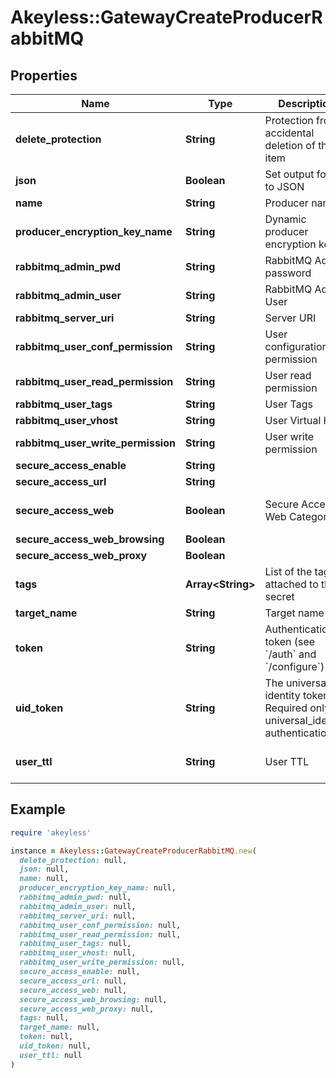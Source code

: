 # Akeyless::GatewayCreateProducerRabbitMQ

## Properties

| Name | Type | Description | Notes |
| ---- | ---- | ----------- | ----- |
| **delete_protection** | **String** | Protection from accidental deletion of this item | [optional] |
| **json** | **Boolean** | Set output format to JSON | [optional] |
| **name** | **String** | Producer name |  |
| **producer_encryption_key_name** | **String** | Dynamic producer encryption key | [optional] |
| **rabbitmq_admin_pwd** | **String** | RabbitMQ Admin password | [optional] |
| **rabbitmq_admin_user** | **String** | RabbitMQ Admin User | [optional] |
| **rabbitmq_server_uri** | **String** | Server URI | [optional] |
| **rabbitmq_user_conf_permission** | **String** | User configuration permission | [optional] |
| **rabbitmq_user_read_permission** | **String** | User read permission | [optional] |
| **rabbitmq_user_tags** | **String** | User Tags | [optional] |
| **rabbitmq_user_vhost** | **String** | User Virtual Host | [optional] |
| **rabbitmq_user_write_permission** | **String** | User write permission | [optional] |
| **secure_access_enable** | **String** |  | [optional] |
| **secure_access_url** | **String** |  | [optional] |
| **secure_access_web** | **Boolean** | Secure Access Web Category | [optional][default to true] |
| **secure_access_web_browsing** | **Boolean** |  | [optional] |
| **secure_access_web_proxy** | **Boolean** |  | [optional] |
| **tags** | **Array&lt;String&gt;** | List of the tags attached to this secret | [optional] |
| **target_name** | **String** | Target name | [optional] |
| **token** | **String** | Authentication token (see &#x60;/auth&#x60; and &#x60;/configure&#x60;) | [optional] |
| **uid_token** | **String** | The universal identity token, Required only for universal_identity authentication | [optional] |
| **user_ttl** | **String** | User TTL | [optional][default to &#39;60m&#39;] |

## Example

```ruby
require 'akeyless'

instance = Akeyless::GatewayCreateProducerRabbitMQ.new(
  delete_protection: null,
  json: null,
  name: null,
  producer_encryption_key_name: null,
  rabbitmq_admin_pwd: null,
  rabbitmq_admin_user: null,
  rabbitmq_server_uri: null,
  rabbitmq_user_conf_permission: null,
  rabbitmq_user_read_permission: null,
  rabbitmq_user_tags: null,
  rabbitmq_user_vhost: null,
  rabbitmq_user_write_permission: null,
  secure_access_enable: null,
  secure_access_url: null,
  secure_access_web: null,
  secure_access_web_browsing: null,
  secure_access_web_proxy: null,
  tags: null,
  target_name: null,
  token: null,
  uid_token: null,
  user_ttl: null
)
```

